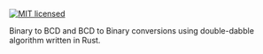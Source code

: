 [![MIT licensed][mit-badge]][mit-url]

[mit-badge]: https://img.shields.io/badge/License-MIT-blue.svg
[mit-url]: LICENSE

Binary to BCD and BCD to Binary conversions using double-dabble algorithm written in Rust.
